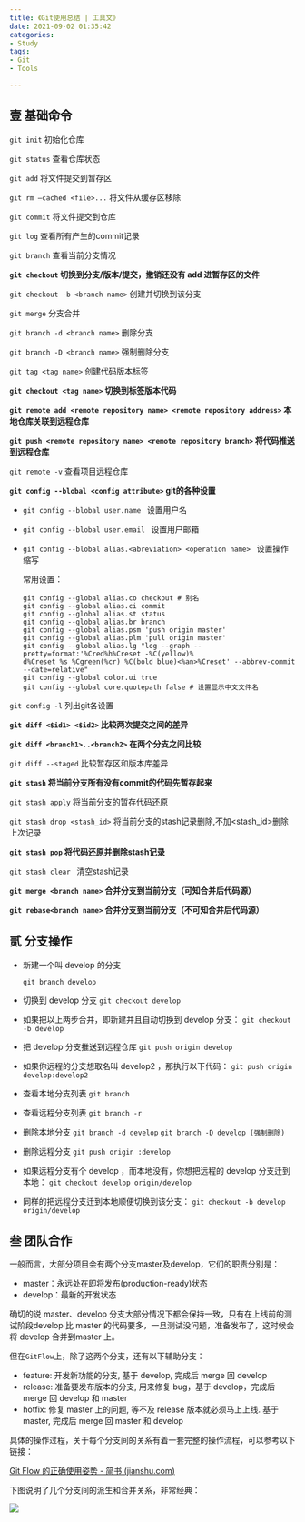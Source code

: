```yaml
---
title: 《Git使用总结 | 工具文》
date: 2021-09-02 01:35:42
categories:
- Study
tags:
- Git
- Tools

---
```




## 壹 基础命令

`git init` 初始化仓库

`git status` 查看仓库状态

<!--more-->

`git add` 将文件提交到暂存区

`git rm –cached <file>...` 将文件从缓存区移除

`git commit` 将文件提交到仓库

`git log` 查看所有产生的commit记录

`git branch` 查看当前分支情况

**`git checkout` 切换到分支/版本/提交，撤销还没有 add 进暂存区的文件**

`git checkout -b <branch name>` 创建并切换到该分支

`git merge` 分支合并

`git branch -d <branch name>`  删除分支

`git branch -D <branch name>`  强制删除分支

`git tag <tag name>`  创建代码版本标签

**`git checkout <tag name>` 切换到标签版本代码**

**`git remote add <remote repository name> <remote repository address>`  本地仓库关联到远程仓库**

**`git push <remote repository name> <remote repository branch>` 将代码推送到远程仓库**

`git remote -v` 查看项目远程仓库

**`git config --blobal <config attribute>`  git的各种设置**

- `git config --blobal user.name `  设置用户名

- `git config --blobal user.email `  设置用户邮箱

- `git config --blobal alias.<abreviation> <operation name> `  设置操作缩写

  常用设置：

  ```
  git config --global alias.co checkout # 别名
  git config --global alias.ci commit
  git config --global alias.st status
  git config --global alias.br branch
  git config --global alias.psm 'push origin master'
  git config --global alias.plm 'pull origin master'
  git config --global alias.lg "log --graph --pretty=format:'%Cred%h%Creset -%C(yellow)%
  d%Creset %s %Cgreen(%cr) %C(bold blue)<%an>%Creset' --abbrev-commit --date=relative"
  git config --global color.ui true
  git config --global core.quotepath false # 设置显示中文文件名
  ```

`git config -l` 列出git各设置

**`git diff <$id1> <$id2>`  比较两次提交之间的差异**

**`git diff <branch1>..<branch2>`  在两个分支之间比较**

`git diff --staged`  比较暂存区和版本库差异

**`git stash`  将当前分支所有没有commit的代码先暂存起来**

`git stash apply` 将当前分支的暂存代码还原

`git stash drop <stash_id>`  将当前分支的stash记录删除,不加<stash_id>删除上次记录

**`git stash pop`  将代码还原并删除stash记录**

`git stash clear `  清空stash记录

**`git merge <branch name>` 合并分支到当前分支（可知合并后代码源）**

**`git rebase<branch name>` 合并分支到当前分支（不可知合并后代码源）**

## 贰 分支操作

- 新建一个叫 develop 的分支

  `git branch develop`

- 切换到 develop 分支
  `git checkout develop`

- 如果把以上两步合并，即新建并且自动切换到 develop 分支：
  `git checkout -b develop`

- 把 develop 分支推送到远程仓库
  `git push origin develop`

- 如果你远程的分支想取名叫 develop2 ，那执行以下代码：
  `git push origin develop:develop2`

- 查看本地分支列表
  `git branch`

- 查看远程分支列表
  `git branch -r`

- 删除本地分支
  `git branch -d develop`
  `git branch -D develop (强制删除)`

- 删除远程分支
  `git push origin :develop`

- 如果远程分支有个 develop ，而本地没有，你想把远程的 develop 分支迁到本地：
  `git checkout develop origin/develop`

- 同样的把远程分支迁到本地顺便切换到该分支：
  `git checkout -b develop origin/develop`

## 叁 团队合作

一般而言，大部分项目会有两个分支master及develop，它们的职责分别是：

- master：永远处在即将发布(production-ready)状态
- develop：最新的开发状态

确切的说 master、develop 分支大部分情况下都会保持一致，只有在上线前的测试阶段develop 比 master 的代码要多，一旦测试没问题，准备发布了，这时候会将 develop 合并到master 上。

但在`GitFlow`上，除了这两个分支，还有以下辅助分支：

- feature: 开发新功能的分支, 基于 develop, 完成后 merge 回 develop
- release: 准备要发布版本的分支, 用来修复 bug，基于 develop，完成后 merge 回
  develop 和 master
- hotfix: 修复 master 上的问题, 等不及 release 版本就必须马上上线. 基于 master, 完成后
  merge 回 master 和 develop

具体的操作过程，关于每个分支间的关系有着一套完整的操作流程，可以参考以下链接：

[Git Flow 的正确使用姿势 - 简书 (jianshu.com)](https://www.jianshu.com/p/41910dc6ef29)

下图说明了几个分支间的派生和合并关系，非常经典：

![](https://cdn.jsdelivr.net/gh/luojunhui1/BlogPicture/Windows/20210904203305.png)